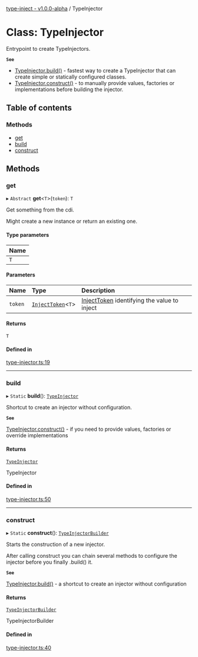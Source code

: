 [type-inject - v1.0.0-alpha](../README.md) / TypeInjector

# Class: TypeInjector

Entrypoint to create TypeInjectors.

**`See`**

 - [TypeInjector.build()](TypeInjector.md#build) - fastest way to create a TypeInjector that can create simple or statically configured classes.
 - [TypeInjector.construct()](TypeInjector.md#construct) - to manually provide values, factories or implementations before building the injector.

## Table of contents

### Methods

- [get](TypeInjector.md#get)
- [build](TypeInjector.md#build)
- [construct](TypeInjector.md#construct)

## Methods

### get

▸ `Abstract` **get**<`T`\>(`token`): `T`

Get something from the cdi.

Might create a new instance or return an existing one.

#### Type parameters

| Name |
| :------ |
| `T` |

#### Parameters

| Name | Type | Description |
| :------ | :------ | :------ |
| `token` | [`InjectToken`](../README.md#injecttoken)<`T`\> | [InjectToken](../README.md#injecttoken) identifying the value to inject |

#### Returns

`T`

#### Defined in

[type-injector.ts:19](https://github.com/e-hein/type-inject/blob/be2ba80/src/type-injector.ts#L19)

___

### build

▸ `Static` **build**(): [`TypeInjector`](TypeInjector.md)

Shortcut to create an injector without configuration.

**`See`**

[TypeInjector.construct()](TypeInjector.md#construct) - if you need to provide values, factories or override implementations

#### Returns

[`TypeInjector`](TypeInjector.md)

TypeInjector

#### Defined in

[type-injector.ts:50](https://github.com/e-hein/type-inject/blob/be2ba80/src/type-injector.ts#L50)

___

### construct

▸ `Static` **construct**(): [`TypeInjectorBuilder`](TypeInjectorBuilder.md)

Starts the construction of a new injector.

After calling construct you can chain several methods to
configure the injector before you finally .build() it.

**`See`**

[TypeInjector.build()](TypeInjector.md#build) - a shortcut to create an injector without configuration

#### Returns

[`TypeInjectorBuilder`](TypeInjectorBuilder.md)

TypeInjectorBuilder

#### Defined in

[type-injector.ts:40](https://github.com/e-hein/type-inject/blob/be2ba80/src/type-injector.ts#L40)
